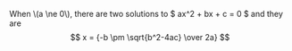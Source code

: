 When \\(a \ne 0\\), there are two solutions to $ ax^2 + bx + c = 0 $ and they are 
$$ x = {-b \pm \sqrt{b^2-4ac} \over 2a} $$
